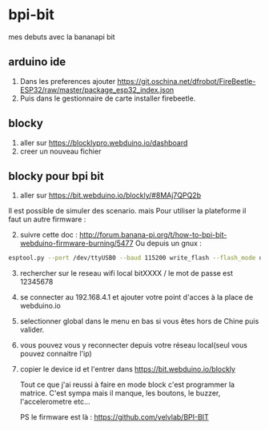 # bpi-bit
mes debuts avec la bananapi bit

## arduino ide

1) Dans les preferences ajouter https://git.oschina.net/dfrobot/FireBeetle-ESP32/raw/master/package_esp32_index.json
2) Puis dans le gestionnaire de carte installer firebeetle.

## blocky

1) aller sur https://blocklypro.webduino.io/dashboard
2) creer un nouveau fichier

## blocky pour bpi bit

1) aller sur https://bit.webduino.io/blockly/#8MAj7QPQ2b

Il est possible de simuler des scenario. mais Pour utiliser la plateforme il faut un autre firmware :

2) suivre cette doc : http://forum.banana-pi.org/t/how-to-bpi-bit-webduino-firmware-burning/5477
Ou depuis un gnux : 

```bash
esptool.py --port /dev/ttyUSB0 --baud 115200 write_flash --flash_mode dio --flash_size 4MB 0x1000 bootloader_dio_40m.bin 0x8000 partitions.bin 0xe000 boot_app0.bin 0x10000 bit_default.bin
```

3) rechercher sur le reseau wifi local bitXXXX / le mot de passe est 12345678
4) se connecter au 192.168.4.1 et ajouter votre point d'acces à la place de webduino.io
5) selectionner global dans le menu en bas si vous êtes hors de Chine puis valider.

6) vous pouvez vous y reconnecter depuis votre réseau local(seul vous pouvez connaitre l'ip)

7) copier le device id et l'entrer dans https://bit.webduino.io/blockly

   Tout ce que j'ai reussi à faire en mode block c'est programmer la matrice. C'est sympa mais il manque, les boutons, le buzzer, l'accelerometre etc...
   
   PS le firmware est là : https://github.com/yelvlab/BPI-BIT
   
